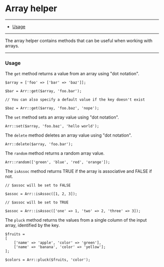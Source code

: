 # Array helper

--------------------------------------------------------

* [Usage](#usage)

--------------------------------------------------------

The array helper contains methods that can be useful when working with arrays.

--------------------------------------------------------

<a id="usage"></a>

### Usage

The ```get``` method returns a value from an array using "dot notation".

	$array = ['foo' => ['bar' => 'baz']];

	$bar = Arr::get($array, 'foo.bar');

	// You can also specify a default value if the key doesn't exist

	$baz = Arr::get($array, 'foo.baz', 'nope');

The ```set``` method sets an array value using "dot notation".

	Arr::set($array, 'foo.baz', 'hello world');

The ```delete``` method deletes an array value using "dot notation".

	Arr::delete($array, 'foo.bar');

The ```random``` method returns a random array value.

	Arr::random(['green', 'blue', 'red', 'orange']);

The ```isAssoc``` method returns TRUE if the array is associative and FALSE if not.

	// $assoc will be set to FALSE

	$assoc = Arr::isAssoc([1, 2, 3]);

	// $assoc will be set to TRUE

	$assoc = Arr::isAssoc(['one' => 1, 'two' => 2, 'three' => 3]);

The ```pluck``` method returns the values from a single column of the input array, identified by the key.

	$fruits =
	[
		['name' => 'apple', 'color' => 'green'],
		['name' => 'banana', 'color' => 'yellow'];
	];

	$colors = Arr::pluck($fruits, 'color');
